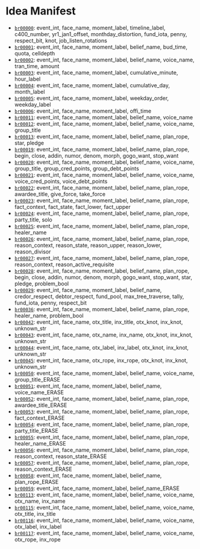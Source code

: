 # Idea Manifest

- [`br00000`](ideas/br00000.md): event_int, face_name, moment_label, timeline_label, c400_number, yr1_jan1_offset, monthday_distortion, fund_iota, penny, respect_bit, knot, job_listen_rotations
- [`br00001`](ideas/br00001.md): event_int, face_name, moment_label, belief_name, bud_time, quota, celldepth
- [`br00002`](ideas/br00002.md): event_int, face_name, moment_label, belief_name, voice_name, tran_time, amount
- [`br00003`](ideas/br00003.md): event_int, face_name, moment_label, cumulative_minute, hour_label
- [`br00004`](ideas/br00004.md): event_int, face_name, moment_label, cumulative_day, month_label
- [`br00005`](ideas/br00005.md): event_int, face_name, moment_label, weekday_order, weekday_label
- [`br00006`](ideas/br00006.md): event_int, face_name, moment_label, offi_time
- [`br00011`](ideas/br00011.md): event_int, face_name, moment_label, belief_name, voice_name
- [`br00012`](ideas/br00012.md): event_int, face_name, moment_label, belief_name, voice_name, group_title
- [`br00013`](ideas/br00013.md): event_int, face_name, moment_label, belief_name, plan_rope, star, pledge
- [`br00019`](ideas/br00019.md): event_int, face_name, moment_label, belief_name, plan_rope, begin, close, addin, numor, denom, morph, gogo_want, stop_want
- [`br00020`](ideas/br00020.md): event_int, face_name, moment_label, belief_name, voice_name, group_title, group_cred_points, group_debt_points
- [`br00021`](ideas/br00021.md): event_int, face_name, moment_label, belief_name, voice_name, voice_cred_points, voice_debt_points
- [`br00022`](ideas/br00022.md): event_int, face_name, moment_label, belief_name, plan_rope, awardee_title, give_force, take_force
- [`br00023`](ideas/br00023.md): event_int, face_name, moment_label, belief_name, plan_rope, fact_context, fact_state, fact_lower, fact_upper
- [`br00024`](ideas/br00024.md): event_int, face_name, moment_label, belief_name, plan_rope, party_title, solo
- [`br00025`](ideas/br00025.md): event_int, face_name, moment_label, belief_name, plan_rope, healer_name
- [`br00026`](ideas/br00026.md): event_int, face_name, moment_label, belief_name, plan_rope, reason_context, reason_state, reason_upper, reason_lower, reason_divisor
- [`br00027`](ideas/br00027.md): event_int, face_name, moment_label, belief_name, plan_rope, reason_context, reason_active_requisite
- [`br00028`](ideas/br00028.md): event_int, face_name, moment_label, belief_name, plan_rope, begin, close, addin, numor, denom, morph, gogo_want, stop_want, star, pledge, problem_bool
- [`br00029`](ideas/br00029.md): event_int, face_name, moment_label, belief_name, credor_respect, debtor_respect, fund_pool, max_tree_traverse, tally, fund_iota, penny, respect_bit
- [`br00036`](ideas/br00036.md): event_int, face_name, moment_label, belief_name, plan_rope, healer_name, problem_bool
- [`br00042`](ideas/br00042.md): event_int, face_name, otx_title, inx_title, otx_knot, inx_knot, unknown_str
- [`br00043`](ideas/br00043.md): event_int, face_name, otx_name, inx_name, otx_knot, inx_knot, unknown_str
- [`br00044`](ideas/br00044.md): event_int, face_name, otx_label, inx_label, otx_knot, inx_knot, unknown_str
- [`br00045`](ideas/br00045.md): event_int, face_name, otx_rope, inx_rope, otx_knot, inx_knot, unknown_str
- [`br00050`](ideas/br00050.md): event_int, face_name, moment_label, belief_name, voice_name, group_title_ERASE
- [`br00051`](ideas/br00051.md): event_int, face_name, moment_label, belief_name, voice_name_ERASE
- [`br00052`](ideas/br00052.md): event_int, face_name, moment_label, belief_name, plan_rope, awardee_title_ERASE
- [`br00053`](ideas/br00053.md): event_int, face_name, moment_label, belief_name, plan_rope, fact_context_ERASE
- [`br00054`](ideas/br00054.md): event_int, face_name, moment_label, belief_name, plan_rope, party_title_ERASE
- [`br00055`](ideas/br00055.md): event_int, face_name, moment_label, belief_name, plan_rope, healer_name_ERASE
- [`br00056`](ideas/br00056.md): event_int, face_name, moment_label, belief_name, plan_rope, reason_context, reason_state_ERASE
- [`br00057`](ideas/br00057.md): event_int, face_name, moment_label, belief_name, plan_rope, reason_context_ERASE
- [`br00058`](ideas/br00058.md): event_int, face_name, moment_label, belief_name, plan_rope_ERASE
- [`br00059`](ideas/br00059.md): event_int, face_name, moment_label, belief_name_ERASE
- [`br00113`](ideas/br00113.md): event_int, face_name, moment_label, belief_name, voice_name, otx_name, inx_name
- [`br00115`](ideas/br00115.md): event_int, face_name, moment_label, belief_name, voice_name, otx_title, inx_title
- [`br00116`](ideas/br00116.md): event_int, face_name, moment_label, belief_name, voice_name, otx_label, inx_label
- [`br00117`](ideas/br00117.md): event_int, face_name, moment_label, belief_name, voice_name, otx_rope, inx_rope
